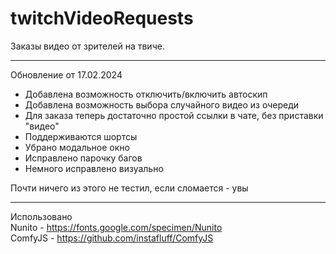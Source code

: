 # twitchVideoRequests  
Заказы видео от зрителей на твиче.  

---
Обновление от 17.02.2024
- Добавлена возможность отключить/включить автоскип
- Добавлена возможность выбора случайного видео из очереди
- Для заказа теперь достаточно простой ссылки в чате, без приставки "видео"
- Поддерживаются шортсы
- Убрано модальное окно
- Исправлено парочку багов
- Немного исправлено визуально

Почти ничего из этого не тестил, если сломается - увы

---
Использовано  
Nunito - https://fonts.google.com/specimen/Nunito  
ComfyJS - https://github.com/instafluff/ComfyJS
